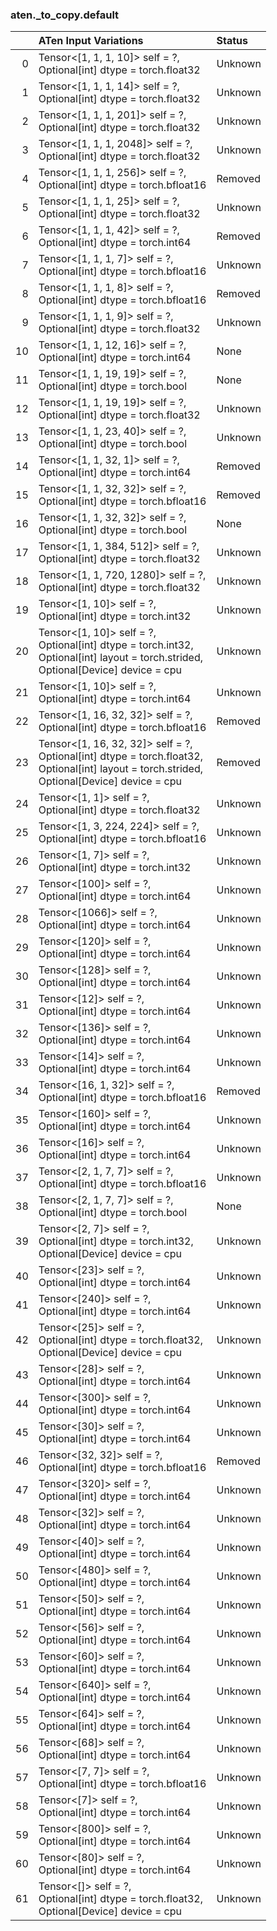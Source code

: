### aten._to_copy.default
|    | ATen Input Variations                                                                                                                               | Status   |
|---:|:----------------------------------------------------------------------------------------------------------------------------------------------------|:---------|
|  0 | Tensor<[1, 1, 1, 10]> self = ?,<br>Optional[int] dtype = torch.float32                                                                              | Unknown  |
|  1 | Tensor<[1, 1, 1, 14]> self = ?,<br>Optional[int] dtype = torch.float32                                                                              | Unknown  |
|  2 | Tensor<[1, 1, 1, 201]> self = ?,<br>Optional[int] dtype = torch.float32                                                                             | Unknown  |
|  3 | Tensor<[1, 1, 1, 2048]> self = ?,<br>Optional[int] dtype = torch.float32                                                                            | Unknown  |
|  4 | Tensor<[1, 1, 1, 256]> self = ?,<br>Optional[int] dtype = torch.bfloat16                                                                            | Removed  |
|  5 | Tensor<[1, 1, 1, 25]> self = ?,<br>Optional[int] dtype = torch.float32                                                                              | Unknown  |
|  6 | Tensor<[1, 1, 1, 42]> self = ?,<br>Optional[int] dtype = torch.int64                                                                                | Removed  |
|  7 | Tensor<[1, 1, 1, 7]> self = ?,<br>Optional[int] dtype = torch.bfloat16                                                                              | Unknown  |
|  8 | Tensor<[1, 1, 1, 8]> self = ?,<br>Optional[int] dtype = torch.bfloat16                                                                              | Removed  |
|  9 | Tensor<[1, 1, 1, 9]> self = ?,<br>Optional[int] dtype = torch.float32                                                                               | Unknown  |
| 10 | Tensor<[1, 1, 12, 16]> self = ?,<br>Optional[int] dtype = torch.int64                                                                               | None     |
| 11 | Tensor<[1, 1, 19, 19]> self = ?,<br>Optional[int] dtype = torch.bool                                                                                | None     |
| 12 | Tensor<[1, 1, 19, 19]> self = ?,<br>Optional[int] dtype = torch.float32                                                                             | Unknown  |
| 13 | Tensor<[1, 1, 23, 40]> self = ?,<br>Optional[int] dtype = torch.bool                                                                                | Unknown  |
| 14 | Tensor<[1, 1, 32, 1]> self = ?,<br>Optional[int] dtype = torch.int64                                                                                | Removed  |
| 15 | Tensor<[1, 1, 32, 32]> self = ?,<br>Optional[int] dtype = torch.bfloat16                                                                            | Removed  |
| 16 | Tensor<[1, 1, 32, 32]> self = ?,<br>Optional[int] dtype = torch.bool                                                                                | None     |
| 17 | Tensor<[1, 1, 384, 512]> self = ?,<br>Optional[int] dtype = torch.float32                                                                           | Unknown  |
| 18 | Tensor<[1, 1, 720, 1280]> self = ?,<br>Optional[int] dtype = torch.float32                                                                          | Unknown  |
| 19 | Tensor<[1, 10]> self = ?,<br>Optional[int] dtype = torch.int32                                                                                      | Unknown  |
| 20 | Tensor<[1, 10]> self = ?,<br>Optional[int] dtype = torch.int32,<br>Optional[int] layout = torch.strided,<br>Optional[Device] device = cpu           | Unknown  |
| 21 | Tensor<[1, 10]> self = ?,<br>Optional[int] dtype = torch.int64                                                                                      | Unknown  |
| 22 | Tensor<[1, 16, 32, 32]> self = ?,<br>Optional[int] dtype = torch.bfloat16                                                                           | Removed  |
| 23 | Tensor<[1, 16, 32, 32]> self = ?,<br>Optional[int] dtype = torch.float32,<br>Optional[int] layout = torch.strided,<br>Optional[Device] device = cpu | Removed  |
| 24 | Tensor<[1, 1]> self = ?,<br>Optional[int] dtype = torch.float32                                                                                     | Unknown  |
| 25 | Tensor<[1, 3, 224, 224]> self = ?,<br>Optional[int] dtype = torch.bfloat16                                                                          | Unknown  |
| 26 | Tensor<[1, 7]> self = ?,<br>Optional[int] dtype = torch.int32                                                                                       | Unknown  |
| 27 | Tensor<[100]> self = ?,<br>Optional[int] dtype = torch.int64                                                                                        | Unknown  |
| 28 | Tensor<[1066]> self = ?,<br>Optional[int] dtype = torch.int64                                                                                       | Unknown  |
| 29 | Tensor<[120]> self = ?,<br>Optional[int] dtype = torch.int64                                                                                        | Unknown  |
| 30 | Tensor<[128]> self = ?,<br>Optional[int] dtype = torch.int64                                                                                        | Unknown  |
| 31 | Tensor<[12]> self = ?,<br>Optional[int] dtype = torch.int64                                                                                         | Unknown  |
| 32 | Tensor<[136]> self = ?,<br>Optional[int] dtype = torch.int64                                                                                        | Unknown  |
| 33 | Tensor<[14]> self = ?,<br>Optional[int] dtype = torch.int64                                                                                         | Unknown  |
| 34 | Tensor<[16, 1, 32]> self = ?,<br>Optional[int] dtype = torch.bfloat16                                                                               | Removed  |
| 35 | Tensor<[160]> self = ?,<br>Optional[int] dtype = torch.int64                                                                                        | Unknown  |
| 36 | Tensor<[16]> self = ?,<br>Optional[int] dtype = torch.int64                                                                                         | Unknown  |
| 37 | Tensor<[2, 1, 7, 7]> self = ?,<br>Optional[int] dtype = torch.bfloat16                                                                              | Unknown  |
| 38 | Tensor<[2, 1, 7, 7]> self = ?,<br>Optional[int] dtype = torch.bool                                                                                  | None     |
| 39 | Tensor<[2, 7]> self = ?,<br>Optional[int] dtype = torch.int32,<br>Optional[Device] device = cpu                                                     | Unknown  |
| 40 | Tensor<[23]> self = ?,<br>Optional[int] dtype = torch.int64                                                                                         | Unknown  |
| 41 | Tensor<[240]> self = ?,<br>Optional[int] dtype = torch.int64                                                                                        | Unknown  |
| 42 | Tensor<[25]> self = ?,<br>Optional[int] dtype = torch.float32,<br>Optional[Device] device = cpu                                                     | Unknown  |
| 43 | Tensor<[28]> self = ?,<br>Optional[int] dtype = torch.int64                                                                                         | Unknown  |
| 44 | Tensor<[300]> self = ?,<br>Optional[int] dtype = torch.int64                                                                                        | Unknown  |
| 45 | Tensor<[30]> self = ?,<br>Optional[int] dtype = torch.int64                                                                                         | Unknown  |
| 46 | Tensor<[32, 32]> self = ?,<br>Optional[int] dtype = torch.bfloat16                                                                                  | Removed  |
| 47 | Tensor<[320]> self = ?,<br>Optional[int] dtype = torch.int64                                                                                        | Unknown  |
| 48 | Tensor<[32]> self = ?,<br>Optional[int] dtype = torch.int64                                                                                         | Unknown  |
| 49 | Tensor<[40]> self = ?,<br>Optional[int] dtype = torch.int64                                                                                         | Unknown  |
| 50 | Tensor<[480]> self = ?,<br>Optional[int] dtype = torch.int64                                                                                        | Unknown  |
| 51 | Tensor<[50]> self = ?,<br>Optional[int] dtype = torch.int64                                                                                         | Unknown  |
| 52 | Tensor<[56]> self = ?,<br>Optional[int] dtype = torch.int64                                                                                         | Unknown  |
| 53 | Tensor<[60]> self = ?,<br>Optional[int] dtype = torch.int64                                                                                         | Unknown  |
| 54 | Tensor<[640]> self = ?,<br>Optional[int] dtype = torch.int64                                                                                        | Unknown  |
| 55 | Tensor<[64]> self = ?,<br>Optional[int] dtype = torch.int64                                                                                         | Unknown  |
| 56 | Tensor<[68]> self = ?,<br>Optional[int] dtype = torch.int64                                                                                         | Unknown  |
| 57 | Tensor<[7, 7]> self = ?,<br>Optional[int] dtype = torch.bfloat16                                                                                    | Unknown  |
| 58 | Tensor<[7]> self = ?,<br>Optional[int] dtype = torch.int64                                                                                          | Unknown  |
| 59 | Tensor<[800]> self = ?,<br>Optional[int] dtype = torch.int64                                                                                        | Unknown  |
| 60 | Tensor<[80]> self = ?,<br>Optional[int] dtype = torch.int64                                                                                         | Unknown  |
| 61 | Tensor<[]> self = ?,<br>Optional[int] dtype = torch.float32,<br>Optional[Device] device = cpu                                                       | Unknown  |

